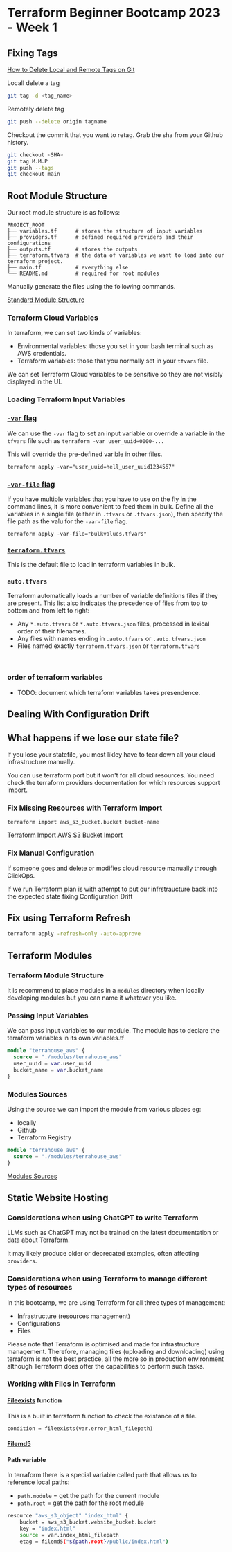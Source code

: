 # Terraform Beginner Bootcamp 2023 - Week 1

## Fixing Tags

[How to Delete Local and Remote Tags on Git](https://devconnected.com/how-to-delete-local-and-remote-tags-on-git/)

Locall delete a tag
```sh
git tag -d <tag_name>
```

Remotely delete tag

```sh
git push --delete origin tagname
```

Checkout the commit that you want to retag. Grab the sha from your Github history.

```sh
git checkout <SHA>
git tag M.M.P
git push --tags
git checkout main
```

## Root Module Structure

Our root module structure is as follows:

```
PROJECT_ROOT
├── variables.tf      # stores the structure of input variables
├── providers.tf      # defined required providers and their configurations
├── outputs.tf        # stores the outputs
├── terraform.tfvars  # the data of variables we want to load into our terraform project.
├── main.tf           # everything else
└── README.md         # required for root modules
```

Manually generate the files using the following commands. 

[Standard Module Structure](https://developer.hashicorp.com/terraform/language/modules/develop/structure)

### Terraform Cloud Variables

In terraform, we can set two kinds of variables:
- Environmental variables: those you set in your bash terminal such as AWS credentials.
- Terraform variables: those that you normally set in your `tfvars` file. 

We can set Terraform Cloud variables to be sensitive so they are not visibly displayed in the UI. 

### Loading Terraform Input Variables

### [`-var` flag](https://developer.hashicorp.com/terraform/language/values/variables#variables-on-the-command-line)

We can use the `-var` flag to set an input variable or override a variable in the `tfvars` file such as `terraform -var user_uuid=0000-...`  

This will override the pre-defined varible in other files. 

```
terraform apply -var="user_uuid=hell_user_uuid1234567"
```
### [`-var-file` flag](https://developer.hashicorp.com/terraform/language/values/variables#variable-definitions-tfvars-files)

If you have multiple variables that you have to use on the fly in the command lines, it is more convenient to feed them in bulk. Define all the variables in a single file (either in `.tfvars` or `.tfvars.json`), then specify the file path as the valu for the `-var-file` flag.

```
terraform apply -var-file="bulkvalues.tfvars"
```

### [`terraform.tfvars`](https://developer.hashicorp.com/terraform/language/values/variables#variable-definitions-tfvars-files)

This is the default file to load in terraform variables in bulk.

### `auto.tfvars`

Terraform automatically loads a number of variable definitions files if they are present. This list also indicates the precedence of files from top to bottom and from left to right: 

- Any `*.auto.tfvars` or `*.auto.tfvars.json` files, processed in lexical order of their filenames.
- Any files with names ending in `.auto.tfvars` or `.auto.tfvars.json`
- Files named exactly `terraform.tfvars.json` or `terraform.tfvars`

<br>

### order of terraform variables

- TODO: document which terraform variables takes presendence.

## Dealing With Configuration Drift

## What happens if we lose our state file?

If you lose your statefile, you most likley have to tear down all your cloud infrastructure manually.

You can use terraform port but it won't for all cloud resources. You need check the terraform providers documentation for which resources support import.

### Fix Missing Resources with Terraform Import

`terraform import aws_s3_bucket.bucket bucket-name`

[Terraform Import](https://developer.hashicorp.com/terraform/cli/import)
[AWS S3 Bucket Import](https://registry.terraform.io/providers/hashicorp/aws/latest/docs/resources/s3_bucket#import)

### Fix Manual Configuration

If someone goes and delete or modifies cloud resource manually through ClickOps. 

If we run Terraform plan is with attempt to put our infrstraucture back into the expected state fixing Configuration Drift

## Fix using Terraform Refresh

```sh
terraform apply -refresh-only -auto-approve
```
## Terraform Modules

### Terraform Module Structure

It is recommend to place modules in a `modules` directory when locally developing modules but you can name it whatever you like.

### Passing Input Variables

We can pass input variables to our module.
The module has to declare the terraform variables in its own variables.tf

```tf
module "terrahouse_aws" {
  source = "./modules/terrahouse_aws"
  user_uuid = var.user_uuid
  bucket_name = var.bucket_name
}
```

### Modules Sources

Using the source we can import the module from various places eg:
- locally
- Github
- Terraform Registry

```tf
module "terrahouse_aws" {
  source = "./modules/terrahouse_aws"
}
```

[Modules Sources](https://developer.hashicorp.com/terraform/language/modules/sources)

## Static Website Hosting

### Considerations when using ChatGPT to write Terraform

LLMs such as ChatGPT may not be trained on the latest documentation or data about Terraform. 

It may likely produce older or deprecated examples, often affecting `providers`.

### Considerations when using Terraform to manage different types of resources

In this bootcamp, we are using Terraform for all three types of management:
- Infrastructure (resources management)
- Configurations
- Files

Please note that Terraform is optimised and made for infrastructure management. Therefore, managing files (uploading and downloading) using terraform is not the best practice, all the more so in production environment although Terraform does offer the capabilities to perform such tasks.

### Working with Files in Terraform 

#### [Fileexists](https://developer.hashicorp.com/terraform/language/functions/fileexists) function
This is a built in terraform function to check the existance of a file.

```
condition = fileexists(var.error_html_filepath)
```

#### [Filemd5](https://developer.hashicorp.com/terraform/language/functions/filemd5)


#### Path variable

In terraform there is a special variable called `path` that allows us to reference local paths:
- `path.module` = get the path for the current module
- `path.root` = get the path for the root module

```sh
resource "aws_s3_object" "index_html" {
    bucket = aws_s3_bucket.website_bucket.bucket
    key = "index.html"
    source = var.index_html_filepath
    etag = filemd5("${path.root}/public/index.html")

```

<br>
